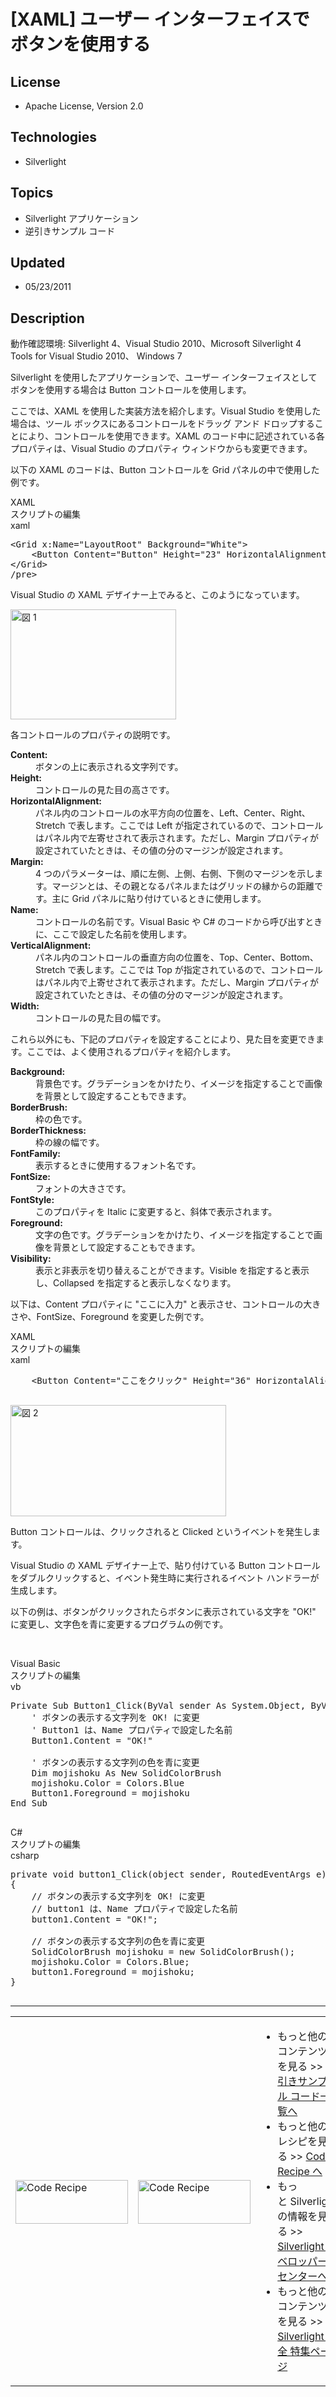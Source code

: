 # [XAML] ユーザー インターフェイスでボタンを使用する
## License
- Apache License, Version 2.0
## Technologies
- Silverlight
## Topics
- Silverlight アプリケーション
- 逆引きサンプル コード
## Updated
- 05/23/2011
## Description

<p>動作確認環境: Silverlight 4、Visual Studio 2010、Microsoft Silverlight 4 Tools for Visual Studio 2010、 Windows 7</p>
<p>Silverlight を使用したアプリケーションで、ユーザー インターフェイスとしてボタンを使用する場合は Button コントロールを使用します。</p>
<p>ここでは、XAML を使用した実装方法を紹介します。Visual Studio を使用した場合は、ツール ボックスにあるコントロールをドラッグ アンド ドロップすることにより、コントロールを使用できます。XAML のコード中に記述されている各プロパティは、Visual Studio のプロパティ ウィンドウからも変更できます。</p>
<p>以下の XAML のコードは、Button コントロールを Grid パネルの中で使用した例です。</p>
<div class="scriptcode">
<div class="pluginEditHolder" pluginCommand="mceScriptCode">
<div class="title"><span>XAML</span></div>
<div class="pluginEditHolderLink">スクリプトの編集</div>
<span class="hidden">xaml</span>

<div class="preview">
<pre id="codePreview" class="xaml"><span class="xaml__tag_start">&lt;Grid</span>&nbsp;x:<span class="xaml__attr_name">Name</span>=<span class="xaml__attr_value">&quot;LayoutRoot&quot;</span>&nbsp;<span class="xaml__attr_name">Background</span>=<span class="xaml__attr_value">&quot;White&quot;</span><span class="xaml__tag_start">&gt;&nbsp;
</span>&nbsp;&nbsp;&nbsp;&nbsp;<span class="xaml__tag_start">&lt;Button</span>&nbsp;<span class="xaml__attr_name">Content</span>=<span class="xaml__attr_value">&quot;Button&quot;</span>&nbsp;<span class="xaml__attr_name">Height</span>=<span class="xaml__attr_value">&quot;23&quot;</span>&nbsp;<span class="xaml__attr_name">HorizontalAlignment</span>=<span class="xaml__attr_value">&quot;Left&quot;</span>&nbsp;<span class="xaml__attr_name">Margin</span>=<span class="xaml__attr_value">&quot;30,20,0,0&quot;</span>&nbsp;<span class="xaml__attr_name">Name</span>=<span class="xaml__attr_value">&quot;button1&quot;</span>&nbsp;<span class="xaml__attr_name">VerticalAlignment</span>=<span class="xaml__attr_value">&quot;Top&quot;</span>&nbsp;<span class="xaml__attr_name">Width</span>=<span class="xaml__attr_value">&quot;75&quot;</span>&nbsp;<span class="xaml__tag_start">/&gt;</span>&nbsp;
<span class="xaml__tag_end">&lt;/Grid&gt;</span>&nbsp;
/pre&gt;
</pre>
</div>
</div>
</div>
<p>Visual Studio の XAML デザイナー上でみると、このようになっています。</p>
<p><img src="http://i3.code.msdn.microsoft.com/silverlight-howto-0abdabe7/image/file/21463/1/image001.gif" alt="図 1" width="265" height="176"></p>
<p>各コントロールのプロパティの説明です。</p>
<dl><dt><strong>Content: </strong></dt><dd>ボタンの上に表示される文字列です。 </dd><dt><strong>Height: </strong></dt><dd>コントロールの見た目の高さです。 </dd><dt><strong>HorizontalAlignment: </strong></dt><dd>パネル内のコントロールの水平方向の位置を、Left、Center、Right、Stretch で表します。ここでは Left が指定されているので、コントロールはパネル内で左寄せされて表示されます。ただし、Margin プロパティが設定されていたときは、その値の分のマージンが設定されます。
</dd><dt><strong>Margin: </strong></dt><dd>4 つのパラメーターは、順に左側、上側、右側、下側のマージンを示します。マージンとは、その親となるパネルまたはグリッドの縁からの距離です。主に Grid パネルに貼り付けているときに使用します。
</dd><dt><strong>Name: </strong></dt><dd>コントロールの名前です。Visual Basic や C# のコードから呼び出すときに、ここで設定した名前を使用します。 </dd><dt><strong>VerticalAlignment: </strong></dt><dd>パネル内のコントロールの垂直方向の位置を、Top、Center、Bottom、Stretch で表します。ここでは Top が指定されているので、コントロールはパネル内で上寄せされて表示されます。ただし、Margin プロパティが設定されていたときは、その値の分のマージンが設定されます。
</dd><dt><strong>Width: </strong></dt><dd>コントロールの見た目の幅です。
<dl></dl>
</dd></dl>
<p>これら以外にも、下記のプロパティを設定することにより、見た目を変更できます。ここでは、よく使用されるプロパティを紹介します。</p>
<dl><dt><strong>Background: </strong></dt><dd>背景色です。グラデーションをかけたり、イメージを指定することで画像を背景として設定することもできます。 </dd><dt><strong>BorderBrush: </strong></dt><dd>枠の色です。 </dd><dt><strong>BorderThickness: </strong></dt><dd>枠の線の幅です。 </dd><dt><strong>FontFamily: </strong></dt><dd>表示するときに使用するフォント名です。 </dd><dt><strong>FontSize: </strong></dt><dd>フォントの大きさです。 </dd><dt><strong>FontStyle: </strong></dt><dd>このプロパティを Italic に変更すると、斜体で表示されます。 </dd><dt><strong>Foreground: </strong></dt><dd>文字の色です。グラデーションをかけたり、イメージを指定することで画像を背景として設定することもできます。 </dd><dt><strong>Visibility: </strong></dt><dd>表示と非表示を切り替えることができます。Visible を指定すると表示し、Collapsed を指定すると表示しなくなります。 </dd></dl>
<p>以下は、Content プロパティに &quot;ここに入力&quot; と表示させ、コントロールの大きさや、FontSize、Foreground を変更した例です。</p>
<div class="scriptcode">
<div class="pluginEditHolder" pluginCommand="mceScriptCode">
<div class="title"><span>XAML</span></div>
<div class="pluginEditHolderLink">スクリプトの編集</div>
<span class="hidden">xaml</span>

<div class="preview">
<pre id="codePreview" class="xaml">&nbsp;&nbsp;&nbsp;&nbsp;<span class="xaml__tag_start">&lt;Button</span>&nbsp;<span class="xaml__attr_name">Content</span>=<span class="xaml__attr_value">&quot;ここをクリック&quot;</span>&nbsp;<span class="xaml__attr_name">Height</span>=<span class="xaml__attr_value">&quot;36&quot;</span>&nbsp;<span class="xaml__attr_name">HorizontalAlignment</span>=<span class="xaml__attr_value">&quot;Left&quot;</span>&nbsp;<span class="xaml__attr_name">Margin</span>=<span class="xaml__attr_value">&quot;30,20,0,0&quot;</span>&nbsp;<span class="xaml__attr_name">Name</span>=<span class="xaml__attr_value">&quot;button1&quot;</span>&nbsp;<span class="xaml__attr_name">VerticalAlignment</span>=<span class="xaml__attr_value">&quot;Top&quot;</span>&nbsp;<span class="xaml__attr_name">Width</span>=<span class="xaml__attr_value">&quot;175&quot;</span>&nbsp;<span class="xaml__attr_name">FontSize</span>=<span class="xaml__attr_value">&quot;20&quot;</span>&nbsp;<span class="xaml__attr_name">Foreground</span>=<span class="xaml__attr_value">&quot;Red&quot;</span><span class="xaml__tag_start">&gt;</span><span class="xaml__tag_end">&lt;/Button&gt;</span>&nbsp;
&nbsp;
</pre>
</div>
</div>
</div>
<p><img src="http://i1.code.msdn.microsoft.com/silverlight-howto-0abdabe7/image/file/21464/1/image002.gif" alt="図 2" width="345" height="178"></p>
<p>Button コントロールは、クリックされると Clicked というイベントを発生します。</p>
<p>Visual Studio の XAML デザイナー上で、貼り付けている Button コントロールをダブルクリックすると、イベント発生時に実行されるイベント ハンドラーが生成します。</p>
<p>以下の例は、ボタンがクリックされたらボタンに表示されている文字を &quot;OK!&quot; に変更し、文字色を青に変更するプログラムの例です。</p>
<p>&nbsp;</p>
<div class="scriptcode">
<div class="pluginEditHolder" pluginCommand="mceScriptCode">
<div class="title"><span>Visual Basic</span></div>
<div class="pluginEditHolderLink">スクリプトの編集</div>
<span class="hidden">vb</span>

<div class="preview">
<pre id="codePreview" class="vb"><span class="visualBasic__keyword">Private</span>&nbsp;<span class="visualBasic__keyword">Sub</span>&nbsp;Button1_Click(<span class="visualBasic__keyword">ByVal</span>&nbsp;sender&nbsp;<span class="visualBasic__keyword">As</span>&nbsp;System.<span class="visualBasic__keyword">Object</span>,&nbsp;<span class="visualBasic__keyword">ByVal</span>&nbsp;e&nbsp;<span class="visualBasic__keyword">As</span>&nbsp;<a class="libraryLink" href="http://msdn.microsoft.com/ja-JP/library/System.Windows.RoutedEventArgs.aspx" target="_blank" title="Auto generated link to System.Windows.RoutedEventArgs">System.Windows.RoutedEventArgs</a>)&nbsp;<span class="visualBasic__keyword">Handles</span>&nbsp;Button1.Click&nbsp;
&nbsp;&nbsp;&nbsp;&nbsp;<span class="visualBasic__com">'&nbsp;ボタンの表示する文字列を&nbsp;OK!&nbsp;に変更</span>&nbsp;
&nbsp;&nbsp;&nbsp;&nbsp;<span class="visualBasic__com">'&nbsp;Button1&nbsp;は、Name&nbsp;プロパティで設定した名前</span>&nbsp;
&nbsp;&nbsp;&nbsp;&nbsp;Button1.Content&nbsp;=&nbsp;<span class="visualBasic__string">&quot;OK!&quot;</span>&nbsp;
&nbsp;
&nbsp;&nbsp;&nbsp;&nbsp;<span class="visualBasic__com">'&nbsp;ボタンの表示する文字列の色を青に変更</span>&nbsp;
&nbsp;&nbsp;&nbsp;&nbsp;<span class="visualBasic__keyword">Dim</span>&nbsp;mojishoku&nbsp;<span class="visualBasic__keyword">As</span>&nbsp;<span class="visualBasic__keyword">New</span>&nbsp;SolidColorBrush&nbsp;
&nbsp;&nbsp;&nbsp;&nbsp;mojishoku.Color&nbsp;=&nbsp;Colors.Blue&nbsp;
&nbsp;&nbsp;&nbsp;&nbsp;Button1.Foreground&nbsp;=&nbsp;mojishoku&nbsp;
<span class="visualBasic__keyword">End</span>&nbsp;<span class="visualBasic__keyword">Sub</span>&nbsp;
&nbsp;
</pre>
</div>
</div>
</div>
<div class="scriptcode">
<div class="pluginEditHolder" pluginCommand="mceScriptCode">
<div class="title"><span>C#</span></div>
<div class="pluginEditHolderLink">スクリプトの編集</div>
<span class="hidden">csharp</span>

<div class="preview">
<pre id="codePreview" class="csharp"><span class="cs__keyword">private</span>&nbsp;<span class="cs__keyword">void</span>&nbsp;button1_Click(<span class="cs__keyword">object</span>&nbsp;sender,&nbsp;RoutedEventArgs&nbsp;e)&nbsp;
{&nbsp;
&nbsp;&nbsp;&nbsp;&nbsp;<span class="cs__com">//&nbsp;ボタンの表示する文字列を&nbsp;OK!&nbsp;に変更</span>&nbsp;
&nbsp;&nbsp;&nbsp;&nbsp;<span class="cs__com">//&nbsp;button1&nbsp;は、Name&nbsp;プロパティで設定した名前</span>&nbsp;
&nbsp;&nbsp;&nbsp;&nbsp;button1.Content&nbsp;=&nbsp;<span class="cs__string">&quot;OK!&quot;</span>;&nbsp;
&nbsp;
&nbsp;&nbsp;&nbsp;&nbsp;<span class="cs__com">//&nbsp;ボタンの表示する文字列の色を青に変更</span>&nbsp;
&nbsp;&nbsp;&nbsp;&nbsp;SolidColorBrush&nbsp;mojishoku&nbsp;=&nbsp;<span class="cs__keyword">new</span>&nbsp;SolidColorBrush();&nbsp;
&nbsp;&nbsp;&nbsp;&nbsp;mojishoku.Color&nbsp;=&nbsp;Colors.Blue;&nbsp;
&nbsp;&nbsp;&nbsp;&nbsp;button1.Foreground&nbsp;=&nbsp;mojishoku;&nbsp;
}&nbsp;
&nbsp;
</pre>
</div>
</div>
</div>
<hr>
<div>
<table>
<tbody>
<tr>
<td><a href="http://msdn.microsoft.com/ja-jp/samplecode.recipe" target="_blank"><img title="Code Recipe" src="http://msdn.microsoft.com/ff950935.coderecipe_180x70%28ja-jp,MSDN.10%29.jpg" border="0" alt="Code Recipe" width="180" height="70" style="margin-top:3px"></a></td>
<td><a href="http://msdn.microsoft.com/ja-jp/silverlight/" target="_blank"><img title="Silverlight デベロッパー センター" src="http://msdn.microsoft.com/ff950935.silverlight_180x70%28ja-jp,MSDN.10%29.jpg" border="0" alt="Code Recipe" width="180" height="70" style="margin-top:3px"></a></td>
<td>
<ul>
<li>もっと他のコンテンツを見る &gt;&gt; <a href="http://msdn.microsoft.com/ja-jp/ff363212" target="_blank">
逆引きサンプル コード一覧へ</a> </li><li>もっと他のレシピを見る &gt;&gt; <a href="http://msdn.microsoft.com/ja-jp/samplecode.recipe" target="_blank">
Code Recipe へ</a> </li><li>もっと&nbsp;Silverlight の情報を見る &gt;&gt; <a href="http://msdn.microsoft.com/ja-jp/silverlight/" target="_blank">
Silverlight デベロッパー センターへ</a> </li><li>もっと他のコンテンツを見る &gt;&gt; <a href="http://msdn.microsoft.com/ja-jp/silverlight/hh201902" target="_blank">
Silverlight 大全 特集ページ</a> </li></ul>
</td>
</tr>
</tbody>
</table>
</div>
